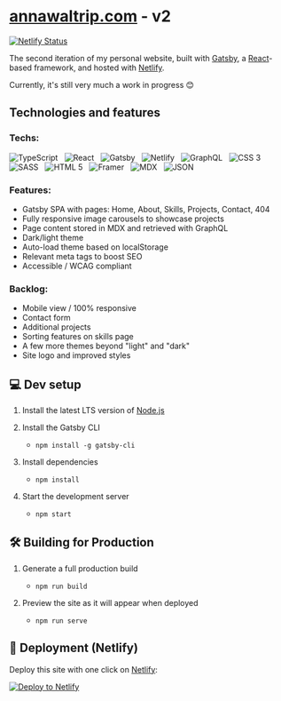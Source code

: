 # [annawaltrip.com](https://annawaltrip.com) - v2

[![Netlify Status](https://api.netlify.com/api/v1/badges/91f52fa8-e0a6-45b1-8d56-7c83bb62f580/deploy-status)](https://app.netlify.com/sites/awaltrip/deploys)

The second iteration of my personal website, built with [Gatsby](https://www.gatsbyjs.com/), a [React](https://react.dev/learn/start-a-new-react-project)-based 
framework, and hosted with [Netlify](https://www.netlify.com/).

Currently, it's still very much a work in progress 😊

## Technologies and features

### Techs:

![TypeScript](https://img.shields.io/badge/typescript-%23007ACC.svg?style=for-the-badge&logo=typescript&logoColor=white) &nbsp; ![React](https://img.shields.io/badge/react-%2320232a.svg?style=for-the-badge&logo=react&logoColor=%2361DAFB) &nbsp; ![Gatsby](https://img.shields.io/badge/Gatsby-%23663399.svg?style=for-the-badge&logo=gatsby&logoColor=white) &nbsp; ![Netlify](https://img.shields.io/badge/Netlify-00C7B7?style=for-the-badge&logo=netlify&logoColor=white) &nbsp; ![GraphQL](https://img.shields.io/badge/-GraphQL-E10098?style=for-the-badge&logo=graphql&logoColor=white) &nbsp; ![CSS 3](https://img.shields.io/badge/css3-%231572B6.svg?style=for-the-badge&logo=css3&logoColor=white) &nbsp; ![SASS](https://img.shields.io/badge/SASS-hotpink.svg?style=for-the-badge&logo=SASS&logoColor=white) &nbsp; ![HTML 5](https://img.shields.io/badge/html5-%23E34F26.svg?style=for-the-badge&logo=html5&logoColor=white) &nbsp; ![Framer](https://img.shields.io/badge/Framer-black?style=for-the-badge&logo=framer&logoColor=blue) &nbsp; ![MDX](https://img.shields.io/badge/MDX-1B1F24?style=for-the-badge&logo=MDX&logoColor=white) &nbsp; ![JSON](https://img.shields.io/badge/json-5E5C5C?style=for-the-badge&logo=json&logoColor=white)

### Features:

- Gatsby SPA with pages: Home, About, Skills, Projects, Contact, 404
- Fully responsive image carousels to showcase projects
- Page content stored in MDX and retrieved with GraphQL
- Dark/light theme
- Auto-load theme based on localStorage
- Relevant meta tags to boost SEO
- Accessible / WCAG compliant

### Backlog:

- Mobile view / 100% responsive
- Contact form
- Additional projects
- Sorting features on skills page
- A few more themes beyond "light" and "dark"
- Site logo and improved styles

## 💻 Dev setup

1. Install the latest LTS version of [Node.js](https://nodejs.org/en/download/)

2. Install the Gatsby CLI
    - `npm install -g gatsby-cli`

3. Install dependencies
    - `npm install`

4. Start the development server
    - `npm start`

## 🛠 Building for Production

1. Generate a full production build
    - `npm run build`

2. Preview the site as it will appear when deployed
    - `npm run serve`

## 🚀 Deployment (Netlify)

Deploy this site with one click on [Netlify](https://app.netlify.com/signup):

[<img src="https://www.netlify.com/img/deploy/button.svg" alt="Deploy to Netlify" />](https://app.netlify.com/start/deploy?repository=https://github.com/gatsbyjs/gatsby-starter-minimal-ts)
